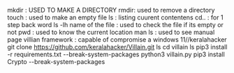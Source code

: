 mkdir : USED TO MAKE A DIRECTORY 
rmdir: used to remove a directory
touch : used to make an empty file 
ls : listing cuurent contentens
cd.. : for 1 step back word
ls -lh name of the file : used to check the file if its empty or not
pwd : used to know the current location
man ls : used to see manual page
villian framework : capable of compromise a windows 11//keralahacker
git clone https://github.com/keralahacker/Villain.git
ls
cd villain
ls
pip3 install -r requirements.txt --break-system-packages
python3 villain.py
pip3 install Crypto --break-system-packages
